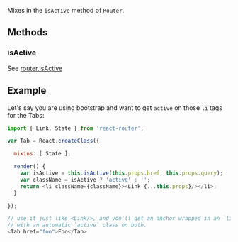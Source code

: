 Mixes in the `isActive` method of `Router`.

Methods
-------

### isActive

See [router.isActive][router.isActive]

Example
-------

Let's say you are using bootstrap and want to get `active` on those `li`
tags for the Tabs:

```js
import { Link, State } from 'react-router';

var Tab = React.createClass({

  mixins: [ State ],

  render() {
    var isActive = this.isActive(this.props.href, this.props.query);
    var className = isActive ? 'active' : '';
    return <li className={className}><Link {...this.props}/></li>;
  }

});

// use it just like <Link/>, and you'll get an anchor wrapped in an `li`
// with an automatic `active` class on both.
<Tab href="foo">Foo</Tab>
```

  [router.isActive]:#TODO

